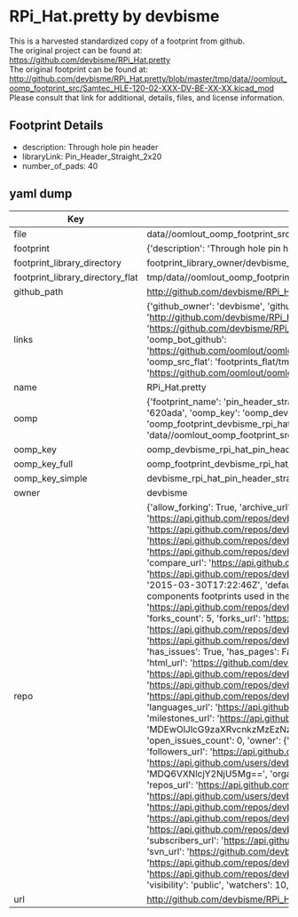 # RPi_Hat.pretty by devbisme  
This is a harvested standardized copy of a footprint from github.  
The original project can be found at:  
https://github.com/devbisme/RPi_Hat.pretty  
The original footprint can be found at:
http://github.com/devbisme/RPi_Hat.pretty/blob/master/tmp/data//oomlout_oomp_footprint_src/Samtec_HLE-120-02-XXX-DV-BE-XX-XX.kicad_mod
Please consult that link for additional, details, files, and license information.  
## Footprint Details
* description: Through hole pin header  
* libraryLink: Pin_Header_Straight_2x20  
* number_of_pads: 40  
## yaml dump  
| Key | Value |  
| --- | --- |  
| file | data//oomlout_oomp_footprint_src/RPi_Hat.pretty/Pin_Header_Straight_2x20.kicad_mod |  
| footprint | {'description': 'Through hole pin header', 'libraryLink': 'Pin_Header_Straight_2x20', 'number_of_pads': 40} |  
| footprint_library_directory | footprint_library_owner/devbisme_RPi_Hat.pretty |  
| footprint_library_directory_flat | tmp/data//oomlout_oomp_footprint_src/footprints_flat/devbisme_rpi_hat_pin_header_straight_2x20/working |  
| github_path | http://github.com/devbisme/RPi_Hat.pretty/blob/master/tmp/data//oomlout_oomp_footprint_src/Pin_Header_Straight_2x20.kicad_mod |  
| links | {'github_owner': 'devbisme', 'github_repo_name': 'RPi_Hat.pretty', 'github_src': 'http://github.com/devbisme/RPi_Hat.pretty/blob/master/tmp/data//oomlout_oomp_footprint_src/Samtec_HLE-120-02-XXX-DV-BE-XX-XX.kicad_mod', 'github_src_repo': 'https://github.com/devbisme/RPi_Hat.pretty', 'oomp_bot': 'tmp/data//oomlout_oomp_footprint_src/footprints/devbisme_rpi_hat_pin_header_straight_2x20/working', 'oomp_bot_github': 'https://github.com/oomlout/oomlout_oomp_footprint_bot/tree/main/tmp/data//oomlout_oomp_footprint_src/footprints/devbisme_rpi_hat_pin_header_straight_2x20/working', 'oomp_src_flat': 'footprints_flat/tmp/data//oomlout_oomp_footprint_src/footprints_flat/devbisme_rpi_hat_pin_header_straight_2x20/working', 'oomp_src_flat_github': 'https://github.com/oomlout/oomlout_oomp_footprint_src/tree/main/tmp/data//oomlout_oomp_footprint_src/footprints_flat/devbisme_rpi_hat_pin_header_straight_2x20/working'} |  
| name | RPi_Hat.pretty |  
| oomp | {'footprint_name': 'pin_header_straight_2x20', 'library_name': 'rpi_hat', 'md5': '620ada9b1f0183f1ca0e6aabb8970f51', 'md5_10': '620ada9b1f', 'md5_5': '620ad', 'md5_6': '620ada', 'oomp_key': 'oomp_devbisme_rpi_hat_pin_header_straight_2x20', 'oomp_key_extra': 'oomp_footprint_devbisme_rpi_hat_pin_header_straight_2x20', 'oomp_key_full': 'oomp_footprint_devbisme_rpi_hat_pin_header_straight_2x20_620ada', 'oomp_key_simple': 'devbisme_rpi_hat_pin_header_straight_2x20', 'original_filename': 'data//oomlout_oomp_footprint_src/RPi_Hat.pretty/Pin_Header_Straight_2x20.kicad_mod', 'owner_name': 'devbisme'} |  
| oomp_key | oomp_devbisme_rpi_hat_pin_header_straight_2x20 |  
| oomp_key_full | oomp_footprint_devbisme_rpi_hat_pin_header_straight_2x20 |  
| oomp_key_simple | devbisme_rpi_hat_pin_header_straight_2x20 |  
| owner | devbisme |  
| repo | {'allow_forking': True, 'archive_url': 'https://api.github.com/repos/devbisme/RPi_Hat.pretty/{archive_format}{/ref}', 'archived': False, 'assignees_url': 'https://api.github.com/repos/devbisme/RPi_Hat.pretty/assignees{/user}', 'blobs_url': 'https://api.github.com/repos/devbisme/RPi_Hat.pretty/git/blobs{/sha}', 'branches_url': 'https://api.github.com/repos/devbisme/RPi_Hat.pretty/branches{/branch}', 'clone_url': 'https://github.com/devbisme/RPi_Hat.pretty.git', 'collaborators_url': 'https://api.github.com/repos/devbisme/RPi_Hat.pretty/collaborators{/collaborator}', 'comments_url': 'https://api.github.com/repos/devbisme/RPi_Hat.pretty/comments{/number}', 'commits_url': 'https://api.github.com/repos/devbisme/RPi_Hat.pretty/commits{/sha}', 'compare_url': 'https://api.github.com/repos/devbisme/RPi_Hat.pretty/compare/{base}...{head}', 'contents_url': 'https://api.github.com/repos/devbisme/RPi_Hat.pretty/contents/{+path}', 'contributors_url': 'https://api.github.com/repos/devbisme/RPi_Hat.pretty/contributors', 'created_at': '2015-03-30T17:22:46Z', 'default_branch': 'master', 'deployments_url': 'https://api.github.com/repos/devbisme/RPi_Hat.pretty/deployments', 'description': 'Module containing components footprints used in the KiCad template for the Raspberry Pi B+ Hat.', 'disabled': False, 'downloads_url': 'https://api.github.com/repos/devbisme/RPi_Hat.pretty/downloads', 'events_url': 'https://api.github.com/repos/devbisme/RPi_Hat.pretty/events', 'fork': False, 'forks': 5, 'forks_count': 5, 'forks_url': 'https://api.github.com/repos/devbisme/RPi_Hat.pretty/forks', 'full_name': 'devbisme/RPi_Hat.pretty', 'git_commits_url': 'https://api.github.com/repos/devbisme/RPi_Hat.pretty/git/commits{/sha}', 'git_refs_url': 'https://api.github.com/repos/devbisme/RPi_Hat.pretty/git/refs{/sha}', 'git_tags_url': 'https://api.github.com/repos/devbisme/RPi_Hat.pretty/git/tags{/sha}', 'git_url': 'git://github.com/devbisme/RPi_Hat.pretty.git', 'has_discussions': False, 'has_downloads': True, 'has_issues': True, 'has_pages': False, 'has_projects': True, 'has_wiki': True, 'homepage': None, 'hooks_url': 'https://api.github.com/repos/devbisme/RPi_Hat.pretty/hooks', 'html_url': 'https://github.com/devbisme/RPi_Hat.pretty', 'id': 33137167, 'is_template': False, 'issue_comment_url': 'https://api.github.com/repos/devbisme/RPi_Hat.pretty/issues/comments{/number}', 'issue_events_url': 'https://api.github.com/repos/devbisme/RPi_Hat.pretty/issues/events{/number}', 'issues_url': 'https://api.github.com/repos/devbisme/RPi_Hat.pretty/issues{/number}', 'keys_url': 'https://api.github.com/repos/devbisme/RPi_Hat.pretty/keys{/key_id}', 'labels_url': 'https://api.github.com/repos/devbisme/RPi_Hat.pretty/labels{/name}', 'language': None, 'languages_url': 'https://api.github.com/repos/devbisme/RPi_Hat.pretty/languages', 'license': None, 'merges_url': 'https://api.github.com/repos/devbisme/RPi_Hat.pretty/merges', 'milestones_url': 'https://api.github.com/repos/devbisme/RPi_Hat.pretty/milestones{/number}', 'mirror_url': None, 'name': 'RPi_Hat.pretty', 'network_count': 5, 'node_id': 'MDEwOlJlcG9zaXRvcnkzMzEzNzE2Nw==', 'notifications_url': 'https://api.github.com/repos/devbisme/RPi_Hat.pretty/notifications{?since,all,participating}', 'open_issues': 0, 'open_issues_count': 0, 'owner': {'avatar_url': 'https://avatars.githubusercontent.com/u/666592?v=4', 'events_url': 'https://api.github.com/users/devbisme/events{/privacy}', 'followers_url': 'https://api.github.com/users/devbisme/followers', 'following_url': 'https://api.github.com/users/devbisme/following{/other_user}', 'gists_url': 'https://api.github.com/users/devbisme/gists{/gist_id}', 'gravatar_id': '', 'html_url': 'https://github.com/devbisme', 'id': 666592, 'login': 'devbisme', 'node_id': 'MDQ6VXNlcjY2NjU5Mg==', 'organizations_url': 'https://api.github.com/users/devbisme/orgs', 'received_events_url': 'https://api.github.com/users/devbisme/received_events', 'repos_url': 'https://api.github.com/users/devbisme/repos', 'site_admin': False, 'starred_url': 'https://api.github.com/users/devbisme/starred{/owner}{/repo}', 'subscriptions_url': 'https://api.github.com/users/devbisme/subscriptions', 'type': 'User', 'url': 'https://api.github.com/users/devbisme'}, 'private': False, 'pulls_url': 'https://api.github.com/repos/devbisme/RPi_Hat.pretty/pulls{/number}', 'pushed_at': '2021-07-07T20:09:50Z', 'releases_url': 'https://api.github.com/repos/devbisme/RPi_Hat.pretty/releases{/id}', 'size': 4, 'ssh_url': 'git@github.com:devbisme/RPi_Hat.pretty.git', 'stargazers_count': 10, 'stargazers_url': 'https://api.github.com/repos/devbisme/RPi_Hat.pretty/stargazers', 'statuses_url': 'https://api.github.com/repos/devbisme/RPi_Hat.pretty/statuses/{sha}', 'subscribers_count': 2, 'subscribers_url': 'https://api.github.com/repos/devbisme/RPi_Hat.pretty/subscribers', 'subscription_url': 'https://api.github.com/repos/devbisme/RPi_Hat.pretty/subscription', 'svn_url': 'https://github.com/devbisme/RPi_Hat.pretty', 'tags_url': 'https://api.github.com/repos/devbisme/RPi_Hat.pretty/tags', 'teams_url': 'https://api.github.com/repos/devbisme/RPi_Hat.pretty/teams', 'temp_clone_token': None, 'topics': [], 'trees_url': 'https://api.github.com/repos/devbisme/RPi_Hat.pretty/git/trees{/sha}', 'updated_at': '2023-03-01T18:36:02Z', 'url': 'https://api.github.com/repos/devbisme/RPi_Hat.pretty', 'visibility': 'public', 'watchers': 10, 'watchers_count': 10, 'web_commit_signoff_required': False} |  
| url | http://github.com/devbisme/RPi_Hat.pretty |  

